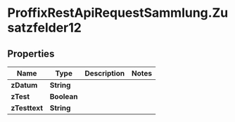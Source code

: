 # ProffixRestApiRequestSammlung.Zusatzfelder12

## Properties
Name | Type | Description | Notes
------------ | ------------- | ------------- | -------------
**zDatum** | **String** |  | 
**zTest** | **Boolean** |  | 
**zTesttext** | **String** |  | 



